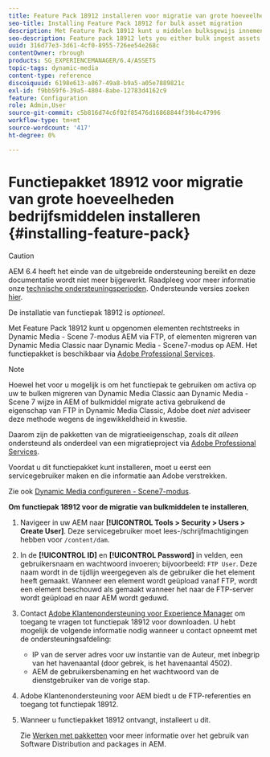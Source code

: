 ```yaml
---
title: Feature Pack 18912 installeren voor migratie van grote hoeveelheden bedrijfsmiddelen
seo-title: Installing Feature Pack 18912 for bulk asset migration
description: Met Feature Pack 18912 kunt u middelen bulksgewijs innemen via FTP of middelen migreren van Dynamic Media Classic naar Dynamic Media in AEM. Dit optionele functiepakket is verkrijgbaar bij Adobe-ondersteuning.
seo-description: Feature pack 18912 lets you either bulk ingest assets by way of FTP, or migrate assets from Dynamic Media Classic to Dynamic Media in AEM. This optional feature pack is available from Adobe support.
uuid: 316d77e3-3d61-4cf0-8955-726ee54e268c
contentOwner: rbrough
products: SG_EXPERIENCEMANAGER/6.4/ASSETS
topic-tags: dynamic-media
content-type: reference
discoiquuid: 6198e613-a867-49a8-b9a5-a05e7889821c
exl-id: f9bb59f6-39a5-4804-8abe-12783d4162c9
feature: Configuration
role: Admin,User
source-git-commit: c5b816d74c6f02f85476d16868844f39b4c47996
workflow-type: tm+mt
source-wordcount: '417'
ht-degree: 0%

---
```


# Functiepakket 18912 voor migratie van grote hoeveelheden bedrijfsmiddelen installeren {#installing-feature-pack}

>[!CAUTION]
>
>AEM 6.4 heeft het einde van de uitgebreide ondersteuning bereikt en deze documentatie wordt niet meer bijgewerkt. Raadpleeg voor meer informatie onze [technische ondersteuningsperioden](https://helpx.adobe.com/support/programs/eol-matrix.html). Ondersteunde versies zoeken [hier](https://experienceleague.adobe.com/docs/).

De installatie van functiepak 18912 is _optioneel_.

Met Feature Pack 18912 kunt u opgenomen elementen rechtstreeks in Dynamic Media - Scene 7-modus AEM via FTP, of elementen migreren van Dynamic Media Classic naar Dynamic Media - Scene7-modus op AEM. Het functiepakket is beschikbaar via [Adobe Professional Services](https://www.adobe.com/experience-cloud/consulting-services.html).

>[!NOTE]
>
>Hoewel het voor u mogelijk is om het functiepak te gebruiken om activa op uw te bulken migreren van Dynamic Media Classic aan Dynamic Media - Scene 7 wijze in AEM of bulkmiddel migrate activa gebruikend de eigenschap van FTP in Dynamic Media Classic, Adobe doet *niet* adviseer deze methode wegens de ingewikkeldheid in kwestie.
>
>Daarom zijn de pakketten van de migratieeigenschap, zoals dit *alleen* ondersteund als onderdeel van een migratieproject via [Adobe Professional Services](https://www.adobe.com/experience-cloud/consulting-services.html).

Voordat u dit functiepakket kunt installeren, moet u eerst een servicegebruiker maken en die informatie aan Adobe verstrekken.

Zie ook [Dynamic Media configureren - Scene7-modus](https://helpx.adobe.com/experience-manager/6-4/assets/using/config-dms7.html).

**Om functiepak 18912 voor de migratie van bulkmiddelen te installeren**,

1. Navigeer in uw AEM naar **[!UICONTROL Tools > Security > Users > Create User]**. Deze servicegebruiker moet lees-/schrijfmachtigingen hebben voor `/content/dam`.
1. In de **[!UICONTROL ID]** en **[!UICONTROL Password]** in velden, een gebruikersnaam en wachtwoord invoeren; bijvoorbeeld: `FTP User`. Deze naam wordt in de tijdlijn weergegeven als de gebruiker die het element heeft gemaakt. Wanneer een element wordt geüpload vanaf FTP, wordt een element beschouwd als gemaakt wanneer het naar de FTP-server wordt geüpload en naar AEM wordt geduwd.
1. Contact [Adobe Klantenondersteuning voor Experience Manager](https://helpx.adobe.com/nl/contact/enterprise-support.ec.html) om toegang te vragen tot functiepak 18912 voor downloaden. U hebt mogelijk de volgende informatie nodig wanneer u contact opneemt met de ondersteuningsafdeling:

   * IP van de server adres voor uw instantie van de Auteur, met inbegrip van het havenaantal (door gebrek, is het havenaantal 4502).
   * AEM de gebruikersbenaming en het wachtwoord van de dienstgebruiker van de vorige stap.

1. Adobe Klantenondersteuning voor AEM biedt u de FTP-referenties en toegang tot functiepak 18912.

1. Wanneer u functiepakket 18912 ontvangt, installeert u dit.

   Zie [Werken met pakketten](/help/sites-administering/package-manager.md) voor meer informatie over het gebruik van Software Distribution and packages in AEM.

